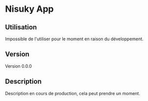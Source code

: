 # Nisuky App

## Utilisation

Impossible de l'utiliser pour le moment en raison du développement.

## Version

Version 0.0.0

## Description

Description en cours de production, cela peut prendre un moment.